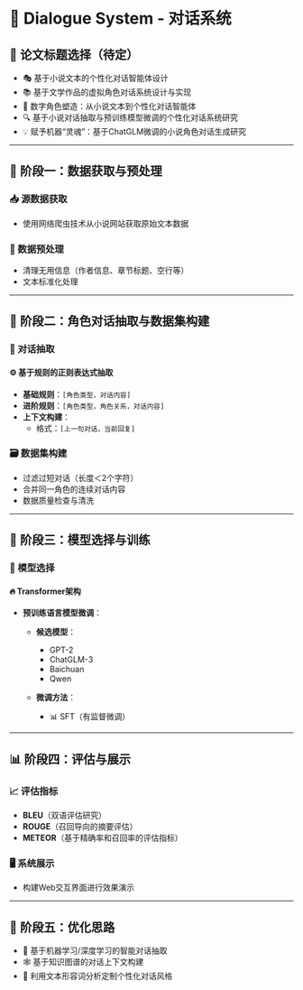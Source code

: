 # 🤖 Dialogue System - 对话系统

## 📄 论文标题选择（待定）

- 🎭 基于小说文本的个性化对话智能体设计
- 📚 基于文学作品的虚拟角色对话系统设计与实现
- 🎨 数字角色塑造：从小说文本到个性化对话智能体
- 🔍 基于小说对话抽取与预训练模型微调的个性化对话系统研究
- 💡 赋予机器“灵魂”：基于ChatGLM微调的小说角色对话生成研究

---

## 🚀 阶段一：数据获取与预处理

### 📥 源数据获取
- 使用网络爬虫技术从小说网站获取原始文本数据

### 🧹 数据预处理
- 清理无用信息（作者信息、章节标题、空行等）
- 文本标准化处理

---

## 🧩 阶段二：角色对话抽取与数据集构建

### 💬 对话抽取

#### ⚙️ 基于规则的正则表达式抽取
- **基础规则**：`[角色类型，对话内容]`
- **进阶规则**：`[角色类型，角色关系，对话内容]`
- **上下文构建**：
  - 格式：`[上一句对话，当前回复]`

### 🗃️ 数据集构建
- 过滤过短对话（长度＜2个字符）
- 合并同一角色的连续对话内容
- 数据质量检查与清洗

---

## 🧠 阶段三：模型选择与训练

### 🤖 模型选择

#### 🔥 Transformer架构
- **预训练语言模型微调**：
  - **候选模型**：
    - GPT-2
    - ChatGLM-3
    - Baichuan
    - Qwen
  
  - **微调方法**：
    - 📊 SFT（有监督微调）

---

## 📊 阶段四：评估与展示

### 📈 评估指标
- **BLEU**（双语评估研究）
- **ROUGE**（召回导向的摘要评估）
- **METEOR**（基于精确率和召回率的评估指标）

### 🖥️ 系统展示
- 构建Web交互界面进行效果演示

---

## 💫 阶段五：优化思路

- 🧠 基于机器学习/深度学习的智能对话抽取
- 🕸️ 基于知识图谱的对话上下文构建
- 🎨 利用文本形容词分析定制个性化对话风格